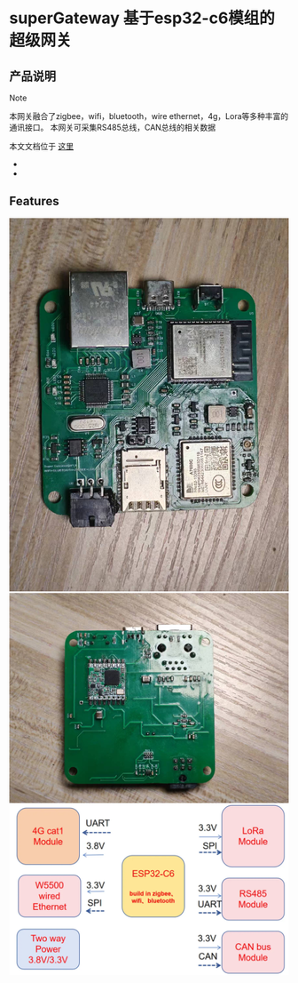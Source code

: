 # superGateway 基于esp32-c6模组的超级网关

## 产品说明
> [!NOTE]
> 本网关融合了zigbee，wifi，bluetooth，wire ethernet，4g，Lora等多种丰富的通讯接口。
> 本网关可采集RS485总线，CAN总线的相关数据

本文文档位于 [这里](https://medium.com/@yongxiangliu/a-super-gateway-with-wired-ethernet-4g-lora-zigbee-rs485-can-bus-wifi-bluetooth-and-zigbee-c2f3361c1a2d)

* 
* 

## Features

![](image/protype.jpg)
![](image/back.jpg)
![](image/framework.png)
